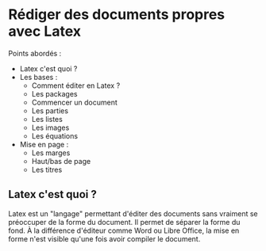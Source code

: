 # Rédiger des documents propres avec Latex

Points abordés :
* Latex c'est quoi ?
* Les bases :
    * Comment éditer en Latex ?
    * Les packages
    * Commencer un document
    * Les parties
    * Les listes
    * Les images
    * Les équations
* Mise en page :
    * Les marges
    * Haut/bas de page
    * Les titres


## Latex c'est quoi ?

Latex est un "langage" permettant d'éditer des documents sans vraiment se préoccuper de la forme du document. Il permet de séparer la forme du fond. À la différence d'éditeur comme Word ou Libre Office, la mise en forme n'est visible qu'une fois avoir compiler le document.
